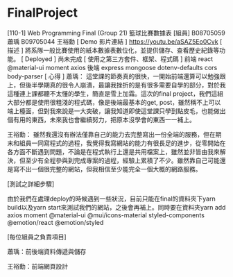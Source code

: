 # FinalProject

[110-1] Web Programming Final
(Group 21) 籃球比賽數據表
[組員]
B08705059 蕭瑀
B09705044 王裕勳
[ Demo 影片連結 ]
https://youtu.be/aSAZ5Eo0Cvk
[ 描述 ]
將系隊一般比賽使用的紙本數據表數位化，並提供儲存、查看歷史紀錄等功能。
[ Deployed ]
尚未完成
[ 使用之第三方套件、框架、程式碼 ]
前端
react
@material-ui
moment
axios
後端
express
mongoose
dotenv-defaults
cors
body-parser
[ 心得 ]
蕭瑀：
這堂課的節奏真的很快，一開始前端還算可以勉強跟上，但後半學期真的很令人崩潰，最讓我挫折的是有很多需要自學的部分，對於我這種連上課都聽不太懂的學生，簡直是雪上加霜。這次的final project，我們這組大部分都是使用很粗淺的程式碼，像是後端最基本的get, post，雖然稱不上可以端上檯面，但對我來說是一大突破，讓我知道即使這堂課只學到點皮毛，也能做出個有用的東西，未來我也會繼續努力，把原本沒學會的東西一一補上。
 
王裕勳：
雖然我還沒有辦法僅靠自己的能力去完整寫出一份全端的服務，但在期末和組員一同寫程式的過程，我覺得我寫網站的能力有很長足的進步，從零開始在各方面不斷遇到問題，不論是在程式執行上還是共用檔案上，雖然並非皆由我來解決，但至少有全程參與到完成專案的過程，經驗上累積了不少。雖然靠自己可能還是寫不出一個很完整的網站，但我相信至少能完全一個大概的網路服務。

[測試之詳細步驟]

由於我們在處理deploy的時候遇到一些狀況，目前只能在final的資料夾下yarn build以及yarn start來測試我們的網站，之後會再補上。同時要在資料夾yarn add axios moment @material-ui @mui/icons-material styled-components @emotion/react @emotion/styled

[每位組員之負責項目]

蕭瑀：前後端資料傳遞與儲存

王裕勳：前端網頁設計


